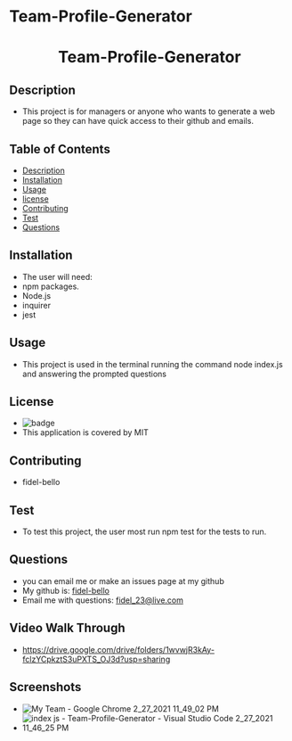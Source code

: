# Team-Profile-Generator
   <h1 align="center">Team-Profile-Generator</h1>

   ## Description
   * This project is for managers or anyone who wants to generate a web page so they can have quick access to their github and emails.

   ## Table of Contents
   * [Description](#Description)
   * [Installation](#Installation)
   * [Usage](#Usage)
   * [license](#License)
   * [Contributing](#Contributing)
   * [Test](#Test)
   * [Questions](#Questions)
   
 

   ## Installation
   * The user will need:
   *  npm packages.
   *  Node.js
   *  inquirer
   *  jest

   ## Usage 
   * This project is used in the terminal running the command node index.js and answering the prompted questions

   ## License
   * ![badge](https://img.shields.io/badge/license-MIT-blue)
   * This application is covered by MIT

   ## Contributing
   * fidel-bello

   ## Test
   * To test this project, the user most run npm test for the tests to run.

   ## Questions
   * you can email me or make an issues page at my github
   * My github is: [fidel-bello](https://github.com/fidel-bello)
   * Email me with questions: fidel_23@live.com
   
   ## Video Walk Through
   * https://drive.google.com/drive/folders/1wvwjR3kAy-fclzYCpkztS3uPXTS_OJ3d?usp=sharing
  
  ## Screenshots 
  * ![My Team - Google Chrome 2_27_2021 11_49_02 PM](https://user-images.githubusercontent.com/73322116/109408324-832f5e00-7956-11eb-929b-17d32b412e37.png)
  * ![index js - Team-Profile-Generator - Visual Studio Code 2_27_2021 11_46_25 PM](https://user-images.githubusercontent.com/73322116/109408348-cee20780-7956-11eb-9c3f-d6870a1b7b20.png)
